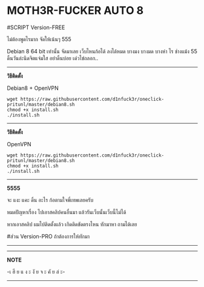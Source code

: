 # MOTH3R-FUCKER AUTO 8

#SCRIPT Version-FREE 

ไม่ต้องพูดไรมาก จัดให้เน้นๆ 555

Debian 8 64 bit เท่านั้น
จัดมาเลย เว็บไหนก้อได้ ลงได้หมด 
บางมง บางมด บางห่า ไร ช่างแม้ง 55
ดิ้นวันล่ะนิดจิตแจ่มใส อย่าดิ้นบ่อย เด่วไข่ถลอก..

__________________________________________________
**วิธีติดตั้ง** 

Debian8 + OpenVPN
```
wget https://raw.githubusercontent.com/d1nfuck3r/oneclick-pritunl/master/debian8.sh
chmod +x install.sh
./install.sh
```
__________________________________________________

**วิธีติดตั้ง**

 OpenVPN
```
wget https://raw.githubusercontent.com/d1nfuck3r/oneclick-pritunl/master/debian8.sh
chmod +x install.sh
./install.sh
```
__________________________________________________

**5555**

จะ แงะ แคะ ดิ้น อะไร ก้อตามใจพี่เทพเลยครับ

หมดปัญหาเรื่อง ไปเอาสคลิปคนอื่นมา แล้วรันเว็บนั้นเว็บนี้ไม่ได้

หากเอาสคลิป ผมไปติดตั้งแล้ว เกิดติดขัดตรงไหน ทักมาหา ถามได้เลย

#ส่วน Version-PRO ถ้าต้องการให้ทักมา
___________________________________________________

__________________________________________________
**NOTE**

 -เ ฮี ย แ ง ะ งั ย จ ะ คั ย ล่ ะ-
___________________________________________________
